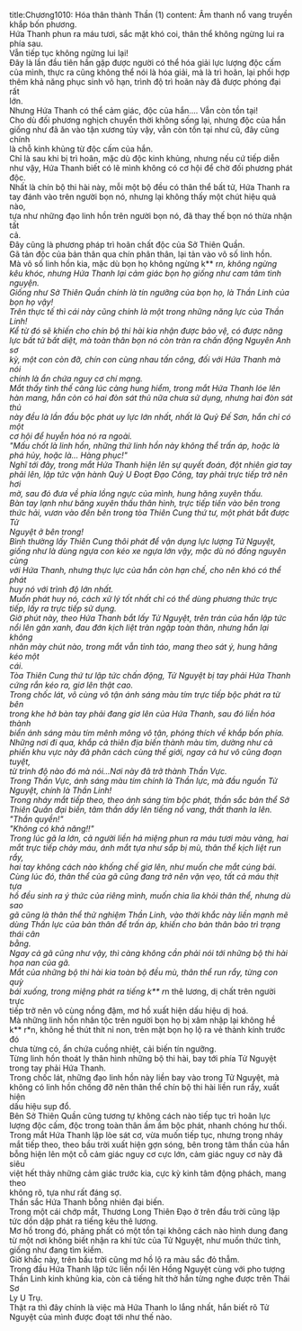 title:Chương1010: Hóa thân thành Thần (1)
content:
Âm thanh nổ vang truyền khắp bốn phương.<br>Hứa Thanh phun ra máu tươi, sắc mặt khó coi, thân thể không ngừng lui ra<br>phía sau.<br>Vẫn tiếp tục không ngừng lui lại!<br>Đây là lần đầu tiên hắn gặp được người có thể hóa giải lực lượng độc cấm<br>của mình, thực ra cũng không thể nói là hóa giải, mà là trì hoãn, lại phối hợp<br>thêm khả năng phục sinh vô hạn, trình độ trì hoãn này đã được phóng đại rất<br>lớn.<br>Nhưng Hứa Thanh có thể cảm giác, độc của hắn.... Vẫn còn tồn tại!<br>Cho dù đối phương nghịch chuyển thời không sống lại, nhưng độc của hắn<br>giống như đã ăn vào tận xương tủy vậy, vẫn còn tồn tại như cũ, đây cũng chính<br>là chỗ kinh khủng từ độc cấm của hắn.<br>Chỉ là sau khi bị trì hoãn, mặc dù độc kinh khủng, nhưng nếu cứ tiếp diễn<br>như vậy, Hứa Thanh biết có lẽ mình không có cơ hội để chờ đối phương phát<br>độc.<br>Nhất là chín bộ thi hài này, mỗi một bộ đều có thân thể bất tử, Hứa Thanh ra<br>tay đánh vào trên người bọn nó, nhưng lại không thấy một chút hiệu quả nào,<br>tựa như những đạo linh hồn trên người bọn nó, đã thay thế bọn nó thừa nhận tất<br>cả.<br>Đây cũng là phương pháp trì hoãn chất độc của Sở Thiên Quần.<br>Gã tản độc của bản thân qua chín phân thân, lại tản vào vô số linh hồn.<br>Mà vô số linh hồn kia, mặc dù bọn họ không ngừng k** r*n, không ngừng<br>kêu khóc, nhưng Hứa Thanh lại cảm giác bọn họ giống như cam tâm tình<br>nguyện.<br>Giống như Sở Thiên Quần chính là tín ngưỡng của bọn họ, là Thần Linh của<br>bọn họ vậy!<br>Trên thực tế thì cái này cũng chính là một trong những năng lực của Thần<br>Linh!<br>Kể từ đó sẽ khiến cho chín bộ thi hài kia nhận được bảo vệ, có được năng<br>lực bất tử bất diệt, mà toàn thân bọn nó còn tràn ra chấn động Nguyên Anh sơ<br>kỳ, một con còn đỡ, chín con cùng nhau tấn công, đối với Hứa Thanh mà nói<br>chính là ẩn chứa nguy cơ chí mạng.<br>Mắt thấy tình thế càng lúc càng hung hiểm, trong mắt Hứa Thanh lóe lên<br>hàn mang, hắn còn có hai đòn sát thủ nữa chưa sử dụng, nhưng hai đòn sát thủ<br>này đều là lần đầu bộc phát uy lực lớn nhất, nhất là Quỷ Đế Sơn, hắn chỉ có một<br>cơ hội để huyễn hóa nó ra ngoài.<br>"Mấu chốt là linh hồn, những thứ linh hồn này không thể trấn áp, hoặc là<br>phá hủy, hoặc là... Hàng phục!"<br>Nghĩ tới đây, trong mắt Hứa Thanh hiện lên sự quyết đoán, đột nhiên giơ tay<br>phải lên, lập tức vận hành Quỷ U Đoạt Đạo Công, tay phải trực tiếp trở nên hơi<br>mờ, sau đó đưa về phía lồng ngực của mình, hung hăng xuyên thấu.<br>Bàn tay lạnh như băng xuyên thấu thân hình, trực tiếp tiến vào bên trong<br>thức hải, vươn vào đến bên trong tòa Thiên Cung thứ tư, một phát bắt được Tử<br>Nguyệt ở bên trong!<br>Bình thường lấy Thiên Cung thôi phát để vận dụng lực lượng Tử Nguyệt,<br>giống như là dùng ngựa con kéo xe ngựa lớn vậy, mặc dù nó đồng nguyên cùng<br>với Hứa Thanh, nhưng thực lực của hắn còn hạn chế, cho nên khó có thể phát<br>huy nó với trình độ lớn nhất.<br>Muốn phát huy nó, cách xử lý tốt nhất chỉ có thể dùng phương thức trực<br>tiếp, lấy ra trực tiếp sử dụng.<br>Giờ phút này, theo Hứa Thanh bắt lấy Tử Nguyệt, trên trán của hắn lập tức<br>nổi lên gân xanh, đau đớn kịch liệt tràn ngập toàn thân, nhưng hắn lại không<br>nhăn mày chút nào, trong mắt vẫn tỉnh táo, mang theo sát ý, hung hăng kéo một<br>cái.<br>Tòa Thiên Cung thứ tư lập tức chấn động, Tử Nguyệt bị tay phải Hứa Thanh<br>cứng rắn kéo ra, giơ lên thật cao.<br>Trong chốc lát, vô cùng vô tận ánh sáng màu tím trực tiếp bộc phát ra từ bên<br>trong khe hở bàn tay phải đang giơ lên của Hứa Thanh, sau đó liền hóa thành<br>biển ánh sáng màu tím mênh mông vô tận, phóng thích về khắp bốn phía.<br>Những nơi đi qua, khắp cả thiên địa biến thành màu tím, dường như cả<br>phiến khu vực này đã phân cách cùng thế giới, ngay cả hư vô cũng đoạn tuyệt,<br>từ trình độ nào đó mà nói…Nơi này đã trở thành Thần Vực.<br>Trong Thần Vực, ánh sáng màu tím chính là Thần lực, mà đầu nguồn Tử<br>Nguyệt, chính là Thần Linh!<br>Trong nháy mắt tiếp theo, theo ánh sáng tím bộc phát, thần sắc bản thể Sở<br>Thiên Quần đại biến, tâm thần dấy lên tiếng nổ vang, thất thanh la lên.<br>"Thần quyền!"<br>"Không có khả năng!!"<br>Trong lúc gã la lớn, cả người liền há miệng phun ra máu tươi màu vàng, hai<br>mắt trực tiếp chảy máu, ánh mắt tựa như sắp bị mù, thân thể kịch liệt run rẩy,<br>hai tay không cách nào khống chế giơ lên, như muốn che mắt cúng bái.<br>Cùng lúc đó, thân thể của gã cũng đang trở nên vặn vẹo, tất cả máu thịt tựa<br>hồ đều sinh ra ý thức của riêng mình, muốn chia lìa khỏi thân thể, nhưng dù sao<br>gã cũng là thân thể thử nghiệm Thần Linh, vào thời khắc này liền mạnh mẽ<br>dùng Thần lực của bản thân để trấn áp, khiến cho bản thân bảo trì trạng thái cân<br>bằng.<br>Ngay cả gã cũng như vậy, thì càng không cần phải nói tới những bộ thi hài<br>họa nan của gã.<br>Mắt của những bộ thi hài kia toàn bộ đều mù, thân thể run rẩy, từng con quỳ<br>bái xuống, trong miệng phát ra tiếng k** r*n thê lương, dị chất trên người trực<br>tiếp trở nên vô cùng nồng đậm, mơ hồ xuất hiện dấu hiệu dị hoá.<br>Mà những linh hồn nhân tộc trên người bọn họ bị xâm nhập lại không hề<br>k** r*n, không hề thút thít nỉ non, trên mặt bọn họ lộ ra vẻ thành kính trước đó<br>chưa từng có, ẩn chứa cuồng nhiệt, cải biến tín ngưỡng.<br>Từng linh hồn thoát ly thân hình những bộ thi hài, bay tới phía Tử Nguyệt<br>trong tay phải Hứa Thanh.<br>Trong chốc lát, những đạo linh hồn này liền bay vào trong Tử Nguyệt, mà<br>không có linh hồn chống đỡ nên thân thể chín bộ thi hài liền run rẩy, xuất hiện<br>dấu hiệu sụp đổ.<br>Bên Sở Thiên Quần cũng tương tự không cách nào tiếp tục trì hoãn lực<br>lượng độc cấm, độc trong toàn thân ầm ầm bộc phát, nhanh chóng hư thối.<br>Trong mắt Hứa Thanh lập lòe sát cơ, vừa muốn tiếp tục, nhưng trong nháy<br>mắt tiếp theo, theo bầu trời xuất hiện gợn sóng, bên trong tâm thần của hắn<br>bỗng hiện lên một cỗ cảm giác nguy cơ cực lớn, cảm giác nguy cơ này đã siêu<br>việt hết thảy những cảm giác trước kia, cực kỳ kinh tâm động phách, mang theo<br>không rõ, tựa như rất đáng sợ.<br>Thần sắc Hứa Thanh bỗng nhiên đại biến.<br>Trong một cái chớp mắt, Thương Long Thiên Đạo ở trên đầu trời cũng lập<br>tức dồn dập phát ra tiếng kêu thê lương.<br>Mơ hồ trong đó, phảng phất có một tồn tại không cách nào hình dung đang<br>từ một nơi không biết nhận ra khí tức của Tử Nguyệt, như muốn thức tỉnh,<br>giống như đang tìm kiếm.<br>Giờ khắc này, trên bầu trời cũng mơ hồ lộ ra màu sắc đỏ thẫm.<br>Trong đầu Hứa Thanh lập tức liền nổi lên Hồng Nguyệt cùng với pho tượng<br>Thần Linh kinh khủng kia, còn cả tiếng hít thở hắn từng nghe được trên Thái Sơ<br>Ly U Trụ.<br>Thật ra thì đây chính là việc mà Hứa Thanh lo lắng nhất, hắn biết rõ Tử<br>Nguyệt của mình được đoạt tới như thế nào.